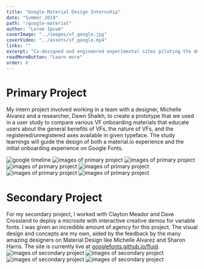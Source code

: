 ```yaml
---
title: "Google Material Design Internship"
date: "Summer 2019"
path: "/google-material"
author: "Lorem Ipsum"
coverImage: "../images/vf_google.jpg"
coverVideo: "../assets/vf_google.mp4"
links: ""
excerpt: "Co-designed and engineered experimental sites piloting the design of future variable fonts experiences."
readMoreButton: "Learn more"
order: 0
---
```


# Primary Project

My intern project involved working in a team with a designer, Michelle Alvarez and a researcher, Dawn Shaikh, to create a prototype that we used in a user study to 
compare various VF onboarding materials that educate users about the general benefits of VFs, the nature of VFs, and the registered/unregistered axes available in given typeface. 
The study learnings will guide the design of both a material.io experience and the initial onboarding experience on Google Fonts.

![google timeline](../images/google-material/goog-timeline.png)
![images of primary project](../images/google-material/google1.gif)
![images of primary project](../images/google-material/google2.gif)
![images of primary project](../images/google-material/google3.gif)
![images of primary project](../images/google-material/page1.gif)
![images of primary project](../images/google-material/page5.gif)
![images of primary project](../images/google-material/page7.gif)

# Secondary Project
For my secondary project, I worked with Clayton Meador and Dave Crossland to deploy a microsite with interactive creative demos for variable fonts. 
I was given an incredible amount of agency for this project. The visual design and concepts are my own,
aided by the feedback by the many amazing designers on Material Design like Michelle Alvarez and Sharon Harris.
The site is currently live at [googlefonts.github.io/fluid](googlefonts.github.io/fluid).
![images of secondary project](../images/google-material/second1.gif)
![images of secondary project](../images/google-material/second2.gif)
![images of secondary project](../images/google-material/second3.gif)
![images of secondary project](../images/google-material/second4.gif)
